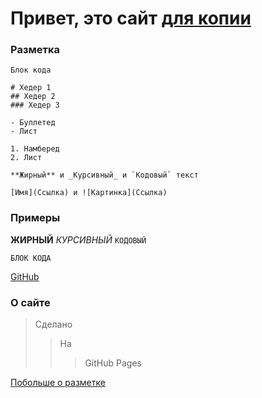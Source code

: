 # Привет, это сайт [для копии](https://web2zip.ru/)

### Разметка

```Разметка
Блок кода

# Хедер 1
## Хедер 2
### Хедер 3

- Буллетед
- Лист

1. Намберед
2. Лист

**Жирный** и _Курсивный_ и `Кодовый` текст

[Имя](Ссылка) и ![Картинка](Ссылка)
```

### Примеры
**ЖИРНЫЙ**
_КУРСИВНЫЙ_
`КОДОВЫЙ`
```
БЛОК КОДА
```
[GitHub](https://github.com/)

### О сайте

> Сделано
>> На
>>> GitHub Pages

[Побольше о разметке](https://github.com/GnuriaN/format-README)
